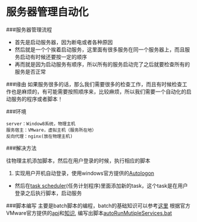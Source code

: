# 服务器管理自动化
###服务器管理流程
* 首先是启动服务器，因为断电或者各种原因
* 然后就是一个个挨着启动服务，这里面有很多服务在同一个服务器上，而且服务启动有时候还要按一定的顺序
* 再而就是因为启动服务有顺序，所以所有的服务启动完了之后就要检查所有的服务是否正常

###缘由
	如果服务很多的话，那么我们需要很多的检查工作，而且有时候检查工作也是麻烦的，有可能需要按照顺序来，比较麻烦，所以我们需要一个自动化的启动服务的程序或者脚本！

###环境

	server：Window8系统，物理主机
	服务宿主：VMware，虚拟主机（服务所在地）
	反向代理：nginx(放在物理主机)
	
	

###解决方法

往物理主机添加脚本，然后在用户登录的时候，执行相应的脚本

1. 实现用户开机自动登录，使用windows官方提供的[Autologon](https://technet.microsoft.com/en-us/sysinternals/bb963905.aspx)
* 然后在[task scheduler](http://stackoverflow.com/questions/21218346/run-batch-file-on-start-up)(任务计划程序)里面添加新的task，这个task是在用户登录之后执行脚本，启动服务


###脚本编写
主要是batch脚本的编程，batch的基础知识可以参考[这里](http://www.tutorialspoint.com/batch_script/batch_script_tutorial.pdf)
根据官方VMware官方提供的[api](https://www.vmware.com/support/developer/prog-api/)和[知识](http://pubs.vmware.com/workstation-12/index.jsp?topic=%2Fcom.vmware.ws.using.doc%2FGUID-DA203314-F153-4F1F-8FCF-A7700530943D.html), 编写出脚本[autoRunMutipleServices.bat](https://github.com/zhougch5/server-manage/blob/master/autoRunMutipleServices.bat)
	
